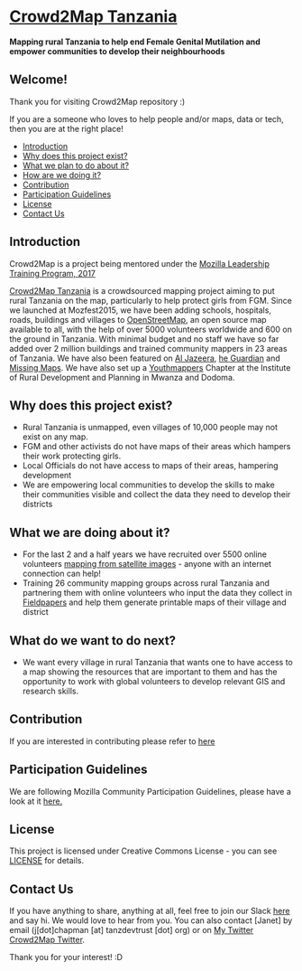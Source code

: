 # [Crowd2Map Tanzania](www.crowd2map.org)

**Mapping rural Tanzania to help end Female Genital Mutilation and empower communities to develop their neighbourhoods**
  
## Welcome! 
Thank you for visiting Crowd2Map repository :)

If you are a someone who loves to help people and/or maps, data or tech, then you are at the right place! 

* [Introduction](#introduction)
* [Why does this project exist?](#why-does-this-project-exist)
* [What we plan to do about it?](#what-we-plan-to-do-about-it)
* [How are we doing it?](#how-are-we-doing-it)
* [Contribution](#contribution)
* [Participation Guidelines](#participation-guidelines)
* [License](#license)
* [Contact Us](#contact-us)

## Introduction
Crowd2Map is a project being mentored under the [Mozilla Leadership Training Program, 2017](https://mozilla.teachable.com/p/mozilla-open-leadership-training-series) 

[Crowd2Map Tanzania](https://crowd2map.wordpress.com/) is a crowdsourced mapping project aiming to put rural Tanzania on the map, particularly to help protect girls from FGM. Since we launched at Mozfest2015, we have been adding schools, hospitals, roads, buildings and villages to [OpenStreetMap](https://www.openstreetmap.org/), an open source map available to all, with the help of over 5000 volunteers worldwide and 600 on the ground in Tanzania.  With minimal budget and no staff we have so far added over 2 million buildings and trained community mappers in 23 areas of Tanzania.  We have also been featured on [Al Jazeera](https://www.facebook.com/ajplusenglish/videos/873491619459013/), [he Guardian](https://www.theguardian.com/society/2017/feb/06/online-mapping-tool-gives-fgm-runaways-a-path-to-help?CMP=twt_a-world_b-gdnworld) and [Missing Maps](http://www.missingmaps.org/blog/2017/02/20/fighting-fgm-in-tanzania/).  We have also set up a [Youthmappers](http://www.youthmappers.org/) Chapter at the Institute of Rural Development and Planning in Mwanza and Dodoma.

## Why does this project exist?
- Rural Tanzania is unmapped, even villages of 10,000 people may not exist on any map.
- FGM and other activists do not have maps of their areas which hampers their work protecting girls.
- Local Officials do not have access to maps of their areas, hampering development
- We are empowering local communities to develop the skills to make their communities visible and collect the data they need to develop their districts 

## What we are doing about it?
- For the last 2 and a half years we have recruited over 5500 online volunteers [mapping from satellite images](https://tasks.hotosm.org/contribute?difficulty=ALL&organisation=Tanzania%20Development%20Trust&page=1) - anyone with an internet connection can help!
- Training 26 community mapping groups across rural Tanzania and partnering them with online volunteers who input the data they collect in [Fieldpapers](http://fieldpapers.org/) and help them generate printable maps of their village and district

## What do we want to do next?
- We want every village in rural Tanzania that wants one to have access to a map showing the resources that are important to them and has the opportunity to work with global volunteers to develop relevant GIS and research skills.

## Contribution
If you are interested in contributing please refer to [here](CONTRIBUTING.md) 

## Participation Guidelines
We are following Mozilla Community Participation Guidelines, please have a look at it [here.](https://www.mozilla.org/en-US/about/governance/policies/participation/) 

## License
This project is licensed under Creative Commons License - you can see [LICENSE](https://creativecommons.org/licenses/by-sa/2.0/) for details.

## Contact Us
If you have anything to share, anything at all, feel free to join our Slack [here](https://crowd2map.slack.com/#) and say hi. We would love to hear from you. You can also contact [Janet] by email (j[dot]chapman [at] tanzdevtrust [dot] org) or on [My Twitter](https://twitter.com/jachapman82) [ Crowd2Map Twitter](https://twitter.com/Crowd2Map).

Thank you for your interest! :D
